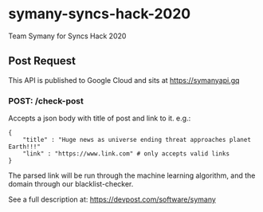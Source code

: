 # symany-syncs-hack-2020
Team Symany for Syncs Hack 2020

## Post Request

This API is published to Google Cloud and sits at https://symanyapi.gq

### POST: /check-post

Accepts a json body with title of post and link to it. e.g.:
```
{
    "title" : "Huge news as universe ending threat approaches planet Earth!!!"
    "link" : "https://www.link.com" # only accepts valid links
}
```

The parsed link will be run through the machine learning algorithm, and the domain through our blacklist-checker. 

See a full description at: 
https://devpost.com/software/symany